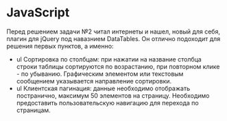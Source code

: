 # JavaScript

Перед решением задачи №2 читал интернеты и нашел, новый для себя, плагин для jQuery под навазнием DataTables. Он отлично подоходит для решения первых пунктов, а именно:

* ul Сортировка по столбцам: при нажатии на название столбца строки таблицы сортируются по возрастанию, при повторном клике - по убыванию. Графическим элементом или текстовым сообщением указывается направление сортировки.
* ul Клиентская пагинация: данные необходимо отображать постранично, максимум 50 элементов на страницу. Необходимо предоставить пользовательскую навигацию для перехода по страницам.

